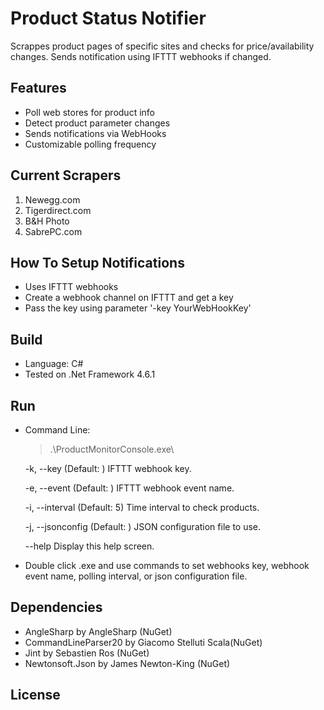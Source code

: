 # Product Status Notifier
Scrappes product pages of specific sites and checks for price/availability changes. Sends notification using IFTTT webhooks if changed.

## Features
- Poll web stores for product info
- Detect product parameter changes
- Sends notifications via WebHooks
- Customizable polling frequency

## Current Scrapers
1. Newegg.com
2. Tigerdirect.com
3. B&H Photo
4. SabrePC.com

## How To Setup Notifications
- Uses IFTTT webhooks
- Create a webhook channel on IFTTT and get a key
- Pass the key using parameter  '-key YourWebHookKey'
 
## Build
 - Language: C#
 - Tested on .Net Framework 4.6.1
 
## Run
- Command Line:
  > .\ProductMonitorConsole.exe\
  
  -k, --key           (Default: ) IFTTT webhook key.
     
  -e, --event         (Default: ) IFTTT webhook event name.
     
  -i, --interval      (Default: 5) Time interval to check products.
     
  -j, --jsonconfig    (Default: ) JSON configuration file to use.
     
  --help              Display this help screen.

- Double click .exe and use commands to set webhooks key, webhook event name, polling interval, or json configuration file.

## Dependencies
- AngleSharp by AngleSharp (NuGet)
- CommandLineParser20 by Giacomo Stelluti Scala(NuGet)
- Jint by Sebastien Ros (NuGet)
- Newtonsoft.Json by James Newton-King (NuGet)

## License
